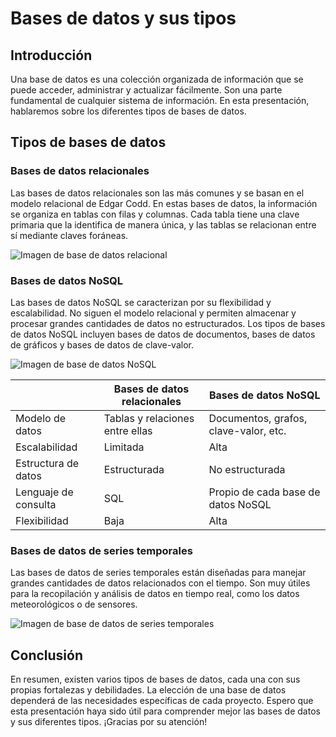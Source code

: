 # Bases de datos y sus tipos

## Introducción

Una base de datos es una colección organizada de información que se puede acceder, administrar y actualizar fácilmente. Son una parte fundamental de cualquier sistema de información. En esta presentación, hablaremos sobre los diferentes tipos de bases de datos.

## Tipos de bases de datos

### Bases de datos relacionales

Las bases de datos relacionales son las más comunes y se basan en el modelo relacional de Edgar Codd. En estas bases de datos, la información se organiza en tablas con filas y columnas. Cada tabla tiene una clave primaria que la identifica de manera única, y las tablas se relacionan entre sí mediante claves foráneas.

![Imagen de base de datos relacional](https://cdn-icons-png.flaticon.com/512/2758/2758751.png)

### Bases de datos NoSQL

Las bases de datos NoSQL se caracterizan por su flexibilidad y escalabilidad. No siguen el modelo relacional y permiten almacenar y procesar grandes cantidades de datos no estructurados. Los tipos de bases de datos NoSQL incluyen bases de datos de documentos, bases de datos de gráficos y bases de datos de clave-valor.

![Imagen de base de datos NoSQL](https://i.imgur.com/senH9N7.png)

|                   | Bases de datos relacionales | Bases de datos NoSQL |
|-------------------|------------------------------|------------------------|
| Modelo de datos    | Tablas y relaciones entre ellas | Documentos, grafos, clave-valor, etc. |
| Escalabilidad      | Limitada                      | Alta                    |
| Estructura de datos | Estructurada                  | No estructurada         |
| Lenguaje de consulta| SQL                          | Propio de cada base de datos NoSQL |
| Flexibilidad       | Baja                          | Alta                    |

### Bases de datos de series temporales

Las bases de datos de series temporales están diseñadas para manejar grandes cantidades de datos relacionados con el tiempo. Son muy útiles para la recopilación y análisis de datos en tiempo real, como los datos meteorológicos o de sensores.

![Imagen de base de datos de series temporales](https://i.imgur.com/Wj4wCmV.png)

## Conclusión

En resumen, existen varios tipos de bases de datos, cada una con sus propias fortalezas y debilidades. La elección de una base de datos dependerá de las necesidades específicas de cada proyecto. Espero que esta presentación haya sido útil para comprender mejor las bases de datos y sus diferentes tipos. ¡Gracias por su atención!
